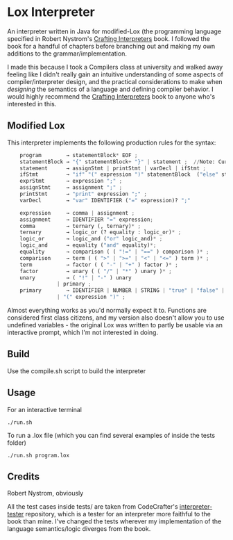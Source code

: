 # Lox Interpreter

An interpreter written in Java for modified-Lox (the programming language specified in Robert Nystrom's [Crafting Interpreters](https://craftinginterpreters.com/) book. I followed the book for a handful of chapters before branching out and making my own additions to the grammar/implementation.

I made this because I took a Compilers class at university and walked away feeling like I didn't really gain an intuitive understanding of some aspects of compiler/interpreter design, and the practical considerations to make when _designing_ the semantics of a language and defining compiler behavior. I would highly recommend the [Crafting Interpreters](https://craftinginterpreters.com/) book to anyone who's interested in this.

## Modified Lox

This interpreter implements the following production rules for the syntax:

```python
    program        → statementBlock* EOF ;
    statementBlock → "{" statementBlock+ "}" | statement ;  //Note: Currently auto errors if empty block
    statement      → assignStmt | printStmt | varDecl | ifStmt ;
    ifStmt         → "if" "(" expression ")" statementBlock  ("else" statementBlock)? ;
    exprStmt       → expression ";" ;
    assignStmt     → assignment ";" ;
    printStmt      → "print" expression ";" ;
    varDecl        → "var" IDENTIFIER ("=" expression)? ";"

    expression     → comma | assignment ;
    assignment     → IDENTIFIER "=" expression;   
    comma          → ternary (, ternary)* ;
    ternary        → logic_or (? equality : logic_or)* ;
    logic_or       → logic_and ("or" logic_and)* ;
    logic_and      → equality ("and" equality)*;
    equality       → comparison ( ( "!=" | "==" ) comparison )* ;
    comparison     → term ( ( ">" | ">=" | "<" | "<=" ) term )* ;
    term           → factor ( ( "-" | "+" ) factor )* ;
    factor         → unary ( ( "/" | "*" ) unary )* ;
    unary          → ( "!" | "-" ) unary
                | primary ;
    primary        → IDENTIFIER | NUMBER | STRING | "true" | "false" | "nil"
                | "(" expression ")" ;
```

Almost everything works as you'd normally expect it to. Functions are considered first class citizens, and my version also doesn't allow you to use undefined variables - the original Lox was written to partly be usable via an interactive prompt, which I'm not interested in doing.

## Build
Use the compile.sh script to build the interpreter

## Usage
For an interactive terminal
```
./run.sh
```

To run a .lox file (which you can find several examples of inside the tests folder)
```
./run.sh program.lox
```

## Credits
Robert Nystrom, obviously

All the test cases inside tests/ are taken from CodeCrafter's [interpreter-tester](https://github.com/codecrafters-io/interpreter-tester) repository, which is a tester for an interpreter more faithful to the book than mine. I've changed the tests wherever my implementation of the language semantics/logic diverges from the book.
